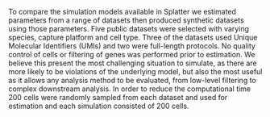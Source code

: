 To compare the simulation models available in Splatter we estimated parameters from a range of datasets then produced synthetic datasets using those parameters. Five public datasets were selected with varying species, capture platform and cell type. Three of the datasets used Unique Molecular Identifiers (UMIs) and two were full-length protocols. No quality control of cells or filtering of genes was performed prior to estimation. We believe this present the most challenging situation to simulate, as there are more likely to be violations of the underlying model, but also the most useful as it allows any analysis method to be evaluated, from low-level filtering to complex downstream analysis. In order to reduce the computational time 200 cells were randomly sampled from each dataset and used for estimation and each simulation consisted of 200 cells.